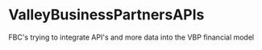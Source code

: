 # ValleyBusinessPartnersAPIs
FBC's trying to integrate API's and more data into the VBP financial model
